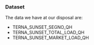 ### Dataset

The data we have at our disposal are:
- TERNA_SUNSET_SEGNO_QH
- TERNA_SUNSET_TOTAL_LOAD_QH
- TERNA_SUNSET_MARKET_LOAD_QH